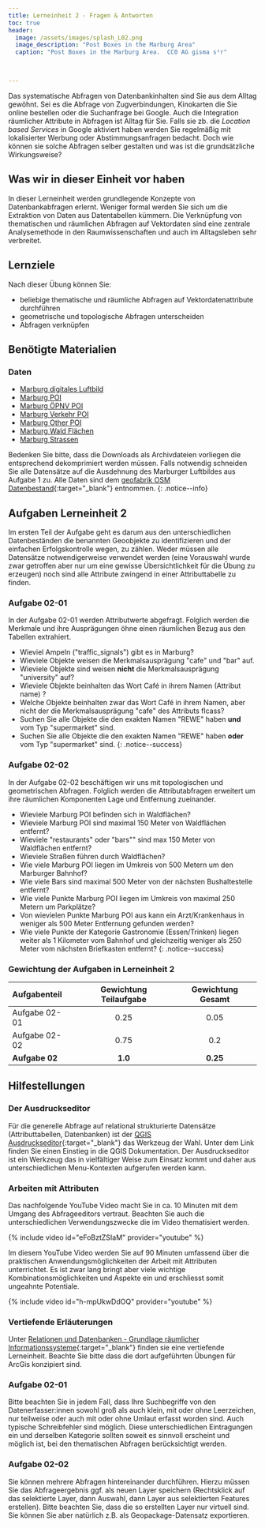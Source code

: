 ```yaml
---
title: Lerneinheit 2 - Fragen & Antworten
toc: true
header:
  image: /assets/images/splash_L02.png
  image_description: "Post Boxes in the Marburg Area"
  caption: "Post Boxes in the Marburg Area.  CC0 AG gisma s²r"
  


---
```



Das systematische Abfragen von Datenbankinhalten sind Sie aus dem Alltag gewöhnt. Sei es die Abfrage von Zugverbindungen, Kinokarten die Sie online bestellen  oder die Suchanfrage bei Google. <!--more-->
Auch die Integration räumlicher Attribute in Abfragen ist Alltag für Sie. Falls sie zb. die *Location based Services* in Google aktiviert haben werden Sie regelmäßig mit lokalisierter Werbung oder Abstimmungsanfragen bedacht. Doch wie können sie solche Abfragen selber gestalten und was ist die grundsätzliche Wirkungsweise?

## Was wir in dieser Einheit vor haben
In dieser Lerneinheit werden grundlegende Konzepte von Datenbankabfragen erlernt. Weniger formal werden Sie sich um die Extraktion von Daten aus Datentabellen kümmern. Die Verknüpfung von thematischen und räumlichen Abfragen auf Vektordaten sind eine zentrale Analysemethode in den Raumwissenschaften und auch im Alltagsleben sehr verbreitet. 

## Lernziele 

Nach dieser Übung können Sie:

  *  beliebige thematische und räumliche Abfragen auf Vektordatenattribute durchführen 
  *  geometrische und topologische Abfragen unterscheiden
  *  Abfragen verknüpfen


## Benötigte Materialien

### Daten
  * [Marburg digitales Luftbild](https://raw.githubusercontent.com/gisma-courses/geoinfo-basis-qgis/master/docs/assets/data/marburg_RE.tif)
  * [Marburg POI](https://raw.githubusercontent.com/gisma-courses/geoinfo-basis-qgis/master/docs/assets/data/mr_pois.zip)
  * [Marburg ÖPNV  POI](https://raw.githubusercontent.com/gisma-courses/geoinfo-basis-qgis/master/docs/assets/data/mr_transport_poi.zip)
  * [Marburg Verkehr POI](https://raw.githubusercontent.com/gisma-courses/geoinfo-basis-qgis/master/docs/assets/data/mr_traffic_poi.zip)
  * [Marburg Other POI](https://raw.githubusercontent.com/gisma-courses/geoinfo-basis-qgis/master/docs/assets/data/mr_other_poi.zip)
  * [Marburg Wald Flächen](https://raw.githubusercontent.com/gisma-courses/geoinfo-basis-qgis/master/docs/assets/data/mr_nat.zip)
  * [Marburg Strassen](https://raw.githubusercontent.com/gisma-courses/geoinfo-basis-qgis/master/docs/assets/data/mr_roads.zip)

Bedenken Sie bitte, dass die Downloads als Archivdateien vorliegen die entsprechend dekomprimiert werden müssen. Falls notwendig schneiden Sie alle Datensätze auf die Ausdehnung des Marburger Luftbildes aus Aufgabe 1 zu. Alle Daten sind dem [geofabrik OSM Datenbestand](http://download.geofabrik.de/){:target="_blank"} entnommen. 
{: .notice--info}

## Aufgaben Lerneinheit 2

Im ersten Teil der Aufgabe geht es darum aus den unterschiedlichen Datenbeständen die benannten Geoobjekte zu identifizieren und der einfachen Erfolgskontrolle wegen, zu zählen. Weder müssen alle Datensätze notwendigerweise verwendet werden (eine Vorauswahl wurde zwar getroffen aber nur um eine gewisse Übersichtlichkeit für die Übung zu erzeugen) noch sind alle Attribute zwingend in einer Attributtabelle zu finden.

### Aufgabe 02-01


In der Aufgabe 02-01 werden Attributwerte abgefragt. Folglich werden die Merkmale und ihre Ausprägungen öhne einen räumlichen Bezug aus den Tabellen extrahiert.

* Wieviel Ampeln ("traffic_signals") gibt es in Marburg?
* Wieviele Objekte weisen die Merkmalsausprägung "cafe" und "bar" auf.
* Wieviele Objekte sind weisen **nicht** die Merkmalsausprägung "university" auf?
* Wieviele Objekte beinhalten das Wort Café in ihrem Namen (Attribut name) ? 
* Welche Objekte beinhalten zwar das Wort Café in ihrem Namen, aber nicht der die Merkmalsausprägung "cafe" des Attributs flcass?
* Suchen Sie alle Objekte die den exakten Namen "REWE" haben **und** vom Typ "supermarket" sind.
* Suchen Sie alle Objekte die den exakten Namen "REWE" haben **oder** vom Typ "supermarket" sind.
{: .notice--success}


### Aufgabe 02-02


In der Aufgabe 02-02 beschäftigen wir uns mit topologischen und geometrischen Abfragen. Folglich werden die Attributabfragen erweitert um ihre räumlichen Komponenten Lage und Entfernung zueinander.

  - Wieviele Marburg POI befinden sich in Waldflächen?
  - Wieviele Marburg POI sind maximal 150 Meter von Waldflächen entfernt?
  - Wieviele "restaurants" oder "bars"" sind max 150 Meter von Waldflächen entfernt?
  - Wieviele Straßen führen durch Waldflächen?
  - Wie viele Marburg POI liegen im Umkreis von 500 Metern um den Marburger Bahnhof?
  - Wie viele Bars sind maximal 500 Meter von der nächsten Bushaltestelle entfernt?
  - Wie viele Punkte Marburg POI liegen im Umkreis von maximal 250 Metern um Parkplätze?
  - Von wievielen Punkte Marburg POI aus kann ein Arzt/Krankenhaus in weniger als 500 Meter Entfernung gefunden werden?
  - Wie viele Punkte der Kategorie Gastronomie (Essen/Trinken) liegen weiter als 1 Kilometer vom Bahnhof und gleichzeitig weniger als 250 Meter vom nächsten Briefkasten entfernt?
{: .notice--success}

### Gewichtung der Aufgaben in Lerneinheit 2

| Aufgabenteil | Gewichtung Teilaufgabe | Gewichtung  Gesamt| 
|:-------------|:----------------------:|:-----------------:|
|Aufgabe 02-01 | 0.25  | 0.05  | 
|Aufgabe 02-02 | 0.75  | 0.2  | 
|**Aufgabe 02**|**1.0**| **0.25**  | 


## Hilfestellungen 

### Der Ausdruckseditor
Für die generelle Abfrage auf relational strukturierte Datensätze (Attributtabellen, Datenbanken) ist der [QGIS Ausdruckseditor](https://docs.qgis.org/3.28/de/docs/user_manual/expressions/expression.html){:target="_blank"} das Werkzeug der Wahl. Unter dem Link finden Sie einen Einstieg in die QGIS Dokumentation. Der Ausdruckseditor ist ein Werkzeug das in vielfältiger Weise zum Einsatz kommt und daher aus unterschiedlichen Menu-Kontexten aufgerufen werden kann.

### Arbeiten mit Attributen

Das nachfolgende YouTube Video macht Sie in ca. 10 Minuten mit dem Umgang des Abfrageeditors vertraut. Beachten Sie auch die unterschiedlichen Verwendungszwecke die im Video thematisiert werden.

{% include video id="eFoBztZSIaM" provider="youtube" %}

Im diesem YouTube Video werden Sie auf 90 Minuten umfassend über die praktischen Anwendungsmöglichkeiten der Arbeit mit Attributen unterrichtet. Es ist zwar lang bringt aber viele wichtige Kombinationsmöglichkeiten und Aspekte ein und erschliesst somit ungeahnte Potentiale.

{% include video id="h-mpUkwDdOQ" provider="youtube" %}

### Vertiefende Erläuterungen

Unter [Relationen und Datenbanken - Grundlage räumlicher Informationssysteme](http://minibsc.gis-ma.org/GISBScL2/de/html/index.html){:target="_blank"} finden sie eine vertiefende Lerneinheit. Beachte Sie bitte dass die dort aufgeführten Übungen für ArcGis konzipiert sind.  




### Aufgabe 02-01

Bitte beachten Sie in jedem Fall, dass Ihre Suchbegriffe von den Datenerfasser:innen sowohl groß als auch klein, mit oder ohne Leerzeichen, nur teilweise oder auch mit oder ohne Umlaut erfasst worden sind. Auch typische Schreibfehler sind möglich.  Diese unterschiedlichen Eintragungen ein und derselben Kategorie sollten soweit es sinnvoll erscheint und möglich ist, bei den thematischen Abfragen berücksichtigt werden. 


### Aufgabe 02-02

 Sie können mehrere Abfragen hintereinander durchführen. Hierzu müssen Sie das Abfrageergebnis ggf. als neuen Layer speichern (Rechtsklick auf das selektierte Layer, dann Auswahl, dann Layer aus selektierten Features erstellen). Bitte beachten Sie, dass die so erstellten Layer nur virtuell sind. Sie können Sie aber natürlich z.B. als Geopackage-Datensatz exportieren.

